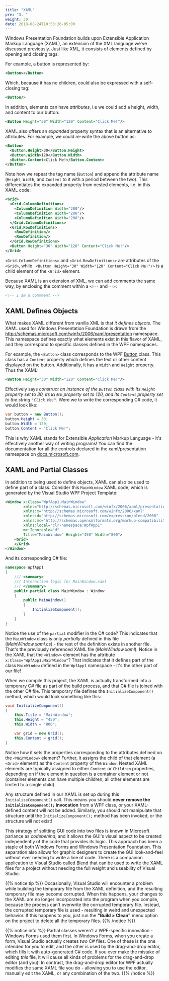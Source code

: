 ```yaml
---
title: "XAML"
pre: "3. "
weight: 30
date: 2018-08-24T10:53:26-05:00
---
```


Windows Presentation Foundation builds upon Extensible Application Markup Language (XAML), an extension of the XML language we've discussed previously.  Just like XML, it consists of elements defined by opening and closing tags.

For example, a button is represented by:

```xml
<Button></Button>
```

Which, because it has no children, could also be expressed with a self-closing tag:

```xml
<Button/>
```

In addition, elements can have _attributes_, i.e we could add a height, width, and content to our button:

```xml
<Button Height="30" Width="120" Content="Click Me!"/>
```

XAML also offers an _expanded_ property syntax that is an alternative to attributes.  For example, we could re-write the above button as:

```xml
<Button>
  <Button.Height>30</Button.Height>
  <Button.Width>120</Button.Width>
  <Button.Content>Click Me!</Button.Content>
</Button>
```

Note how we repeat the tag name (`Button`) and append the attribute name (`Height`, `Width`, and `Content` to it with a period between the two).  This differentiates the expanded property from nested elements, i.e. in this XAML code:

```xml
<Grid>
  <Grid.ColumnDefinitions>
    <ColumnDefinition Width="200"/>
    <ColumnDefinition Width="200"/>
    <ColumnDefinition Width="200"/>
  </Grid.ColumnDefinitions>
  <Grid.RowDefinitions>
    <RowDefinition/>
    <RowDefinition/>
  </Grid.RowDefinitions>
  <Button Height="30" Width="120" Content="Click Me!"/>
</Grid>
```

`<Grid.ColumnDefinitions>` and `<Grid.RowDefinitions>` are attributes of the `<Grid>`, while ` <Button Height="30" Width="120" Content="Click Me!"/>` is a child element of the `<Grid>` element.

Because XAML is an extension of XML, we can add comments the same way, by enclosing the comment within a `<!--` and `-->`:

```xml
<!-- I am a commment -->
```

## XAML Defines Objects

What makes XAML different from vanilla XML is that _it defines objects_.  The XAML used for Windows Presentation Foundation is drawn from the http://schemas.microsoft.com/winfx/2006/xaml/presentation namespace.  This namespace defines exactly what elements exist in this flavor of XAML, and they correspond to specific classes defined in the WPF namespaces.  

For example, the `<Button>` class corresponds to the WPF [Button](https://docs.microsoft.com/en-us/dotnet/api/system.windows.controls.button?view=netcore-3.1) class. This class has a `Content` property which defines the text or other content displayed on the button.  Additionally, it has a `Width` and `Height` property.  Thus the XAML:

```xml
<Button Height="30" Width="120" Content="Click Me!"/>
```

Effectively says _construct an instance of the `Button` class with its `Height` property set to 30, its `Width` property set to 120, and its `Content` property set to the string `"Click Me!"`_.  Were we to write the corresponding C# code, it would look like:

```C#
var button = new Button();
button.Height = 30;
button.Width = 120;
button.Content = "Click Me!";
```

This is why XAML stands for Extensible _Application_ Markup Language - it's effectively another way of writing programs! You can find the documentation for all the controls declared in the xaml/presentation namespace on [docs.microsoft.com](https://docs.microsoft.com/en-us/dotnet/api/system.windows.controls?view=netcore-3.1).

## XAML and Partial Classes 

In addition to being used to define objects, XAML can also be used to define part of a class.  Consider this `MainWindow` XAML code, which is generated by the Visual Studio WPF Project Template:

```xml
<Window x:Class="WpfApp1.MainWindow"
        xmlns="http://schemas.microsoft.com/winfx/2006/xaml/presentation"
        xmlns:x="http://schemas.microsoft.com/winfx/2006/xaml"
        xmlns:d="http://schemas.microsoft.com/expression/blend/2008"
        xmlns:mc="http://schemas.openxmlformats.org/markup-compatibility/2006"
        xmlns:local="clr-namespace:WpfApp1"
        mc:Ignorable="d"
        Title="MainWindow" Height="450" Width="800">
    <Grid>
    </Grid>
</Window>
```

And its corresponding C# file:

```C#
namespace WpfApp1
{
    /// <summary>
    /// Interaction logic for MainWindow.xaml
    /// </summary>
    public partial class MainWindow : Window
    {
        public MainWindow()
        {
            InitializeComponent();
        }
    }
}
```

Notice the use of the `partial` modifier in the C# code?  This indicates that the `MainWindow` class is only _partially_ defined in this file (_MainWindow.xaml.cs_) - the rest of the definition exists in another file.  That's the previously referenced XAML file (_MainWindow.xaml_).  Notice in the XAML that the `<Window>` element has the attribute `x:Class="WpfApp1.MainWindow"`?  That indicates that it defines part of the class `MainWindow` defined in the `WpfApp1` namespace - it's the other part of our file!

When we compile this project, the XAML is actually transformed into a temporary C# file as part of the build process, and that C# file is joined with the other C# file.  This temporary file defines the `InitializeComponent()` method, which would look something like this:

```C#
void InitializeComponent() 
{
    this.Title = "MainWindow";
    this.Height = "450";
    this.Width = "800";

    var grid = new Grid();
    this.Content = grid();
}
```

Notice how it sets the properties corresponding to the attributes defined on the `<MainWindow>` element?  Further, it assigns the child of that element (a `<Grid>` element) as the `Content` property of the `Window`.  Nested XAML elements are typically assigned to either `Content` or `Children` properties, depending on if the element in question is a container element or not (container elements can have multiple children, all other elements are limited to a single child).

Any structure defined in our XAML is set up during this `InitializeComponent()` call.  This means you should **never remove the `InitializeComponent();` invocation** from a WPF class, or your XAML-defined content will not be added.  Similarly, you should not manipulate that structure until the `InitializeComponent();` method has been invoked, or the structure will not exist!

This strategy of splitting GUI code into two files is known in Microsoft parlance as _codebehind_, and it allows the GUI's visual aspect to be created independently of the code that provides its logic.  This approach has been a staple of both Windows Forms and Windows Presentation Foundation.  This separation also allows for graphic designers to create the GUI look-and-feel without ever needing to write a line of code.  There is a companion application to Visual Studio called [Blend](https://en.wikipedia.org/wiki/Microsoft_Blend) that can be used to write the XAML files for a project without needing the full weight and useability of Visual Studio.

{{% notice tip %}}
Occasionally, Visual Studio will encounter a problem while building the temporary file from the XAML definition, and the resulting temporary file may become corrupted.  When this happens, your changes to the XAML are no longer incorporated into the program when you compile, because the process can't overwrite the corrupted temporary file.  Instead, the corrupted temporary file is used - resulting in weird and unexpected behavior.  If this happens to you, just run the **"Build > Clean"** menu option on the project to delete all the temporary files.
{{% /notice %}}

{{% notice info %}}
Partial classes weren't a WPF-specific innovation - Windows Forms used them first.  In Windows Forms, when you create a form, Visual Studio actually creates _two_ C# files.  One of these is the one intended for you to edit, and the other is used by the drag-and-drop editor, which fills it with auto-generated C# code.  If you ever make the mistake of editing _this_ file, it will cause all kinds of problems for the drag-and-drop editor (and you)!  In contrast, the drag-and-drop editor for WPF actually modifies the same XAML file you do - allowing you to use the editor, manually edit the XAML, or any combination of the two.
{{% /notice %}}
